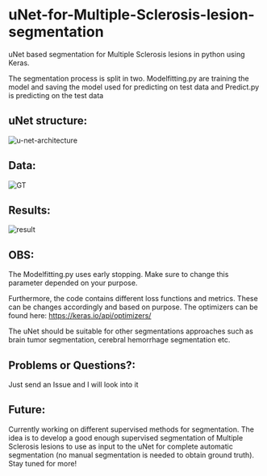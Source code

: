 # uNet-for-Multiple-Sclerosis-lesion-segmentation
uNet based segmentation for Multiple Sclerosis lesions in python using Keras. 

The segmentation process is split in two. Modelfitting.py are training the model and saving the model used for predicting on test data and Predict.py is predicting on the test data

## **uNet structure:**

![u-net-architecture](https://user-images.githubusercontent.com/56428296/135154140-62d2df12-e84d-4502-9970-5f1dfc8abe31.png)

## **Data:**

![GT](https://user-images.githubusercontent.com/56428296/135148011-aa05fe06-50b4-43e3-a9f9-cc4d612c614d.PNG)

## **Results:**

![result](https://user-images.githubusercontent.com/56428296/135154586-e0dec744-ffaa-4c58-b206-a6db3e776a6d.PNG)

## **OBS:**

The Modelfitting.py uses early stopping. Make sure to change this parameter depended on your purpose. 

Furthermore, the code contains different loss functions and metrics. These can be changes accordingly and based on purpose. The optimizers can be found here: https://keras.io/api/optimizers/   

The uNet should be suitable for other segmentations approaches such as brain tumor segmentation, cerebral hemorrhage segmentation etc.

## **Problems or Questions?:**

Just send an Issue and I will look into it 

## **Future:**

Currently working on different supervised methods for segmentation. The idea is to develop a good enough supervised segmentation of Multiple Sclerosis lesions to use as input to the uNet for complete automatic segmentation (no manual segmentation is needed to obtain ground truth). Stay tuned for more!


